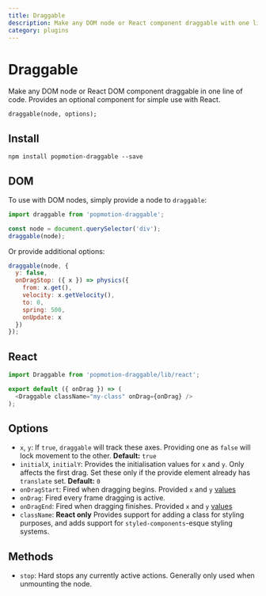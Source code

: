 ```yaml
---
title: Draggable
description: Make any DOM node or React component draggable with one line of code!
category: plugins
---
```


# Draggable

Make any DOM node or React DOM component draggable in one line of code. Provides an optional component for simple use with React.

```
draggable(node, options);
```

## Install

```
npm install popmotion-draggable --save
```

## DOM

To use with DOM nodes, simply provide a node to `draggable`:

```javascript
import draggable from 'popmotion-draggable';

const node = document.querySelector('div');
draggable(node);
```

Or provide additional options:

```javascript
draggable(node, {
  y: false,
  onDragStop: ({ x }) => physics({
    from: x.get(),
    velocity: x.getVelocity(),
    to: 0,
    spring: 500,
    onUpdate: x
  })
});
```

## React

```javascript
import Draggable from 'popmotion-draggable/lib/react';

export default ({ onDrag }) => (
  <Draggable className="my-class" onDrag={onDrag} />
);
```

## Options
- `x`, `y`: If `true`, `draggable` will track these axes. Providing one as `false` will lock movement to the other. **Default:** `true`
- `initialX`, `initialY`: Provides the initialisation values for `x` and `y`. Only affects the first drag. Set these only if the provide element already has `translate` set. **Default:** `0`
- `onDragStart`: Fired when dragging begins. Provided `x` and `y` [values](/api/value)
- `onDrag`: Fired every frame dragging is active.
- `onDragEnd`: Fired when dragging finishes. Provided `x` and `y` [values](/api/value)
- `className`: **React only** Provides support for adding a class for styling purposes, and adds support for `styled-components`-esque styling systems.

## Methods

- `stop`: Hard stops any currently active actions. Generally only used when unmounting the node.
